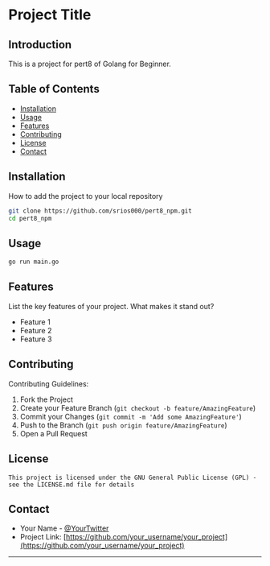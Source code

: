 # Project Title

## Introduction
This is a project for pert8 of Golang for Beginner.

## Table of Contents
- [Installation](#installation)
- [Usage](#usage)
- [Features](#features)
- [Contributing](#contributing)
- [License](#license)
- [Contact](#contact)

## Installation
How to add the project to your local repository

```bash
git clone https://github.com/srios000/pert8_npm.git
cd pert8_npm
```

## Usage
```bash
go run main.go

```

## Features
List the key features of your project. What makes it stand out?
- Feature 1
- Feature 2
- Feature 3

## Contributing
Contributing Guidelines:
1. Fork the Project
2. Create your Feature Branch (`git checkout -b feature/AmazingFeature`)
3. Commit your Changes (`git commit -m 'Add some AmazingFeature'`)
4. Push to the Branch (`git push origin feature/AmazingFeature`)
5. Open a Pull Request

## License
`This project is licensed under the GNU General Public License (GPL) - see the LICENSE.md file for details`


## Contact
- Your Name - [@YourTwitter](https://twitter.com/YourTwitter)
- Project Link: [https://github.com/your_username/your_project](https://github.com/your_username/your_project)

---
